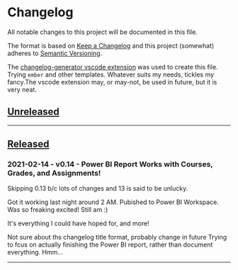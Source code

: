 # Changelog

All notable changes to this project will be documented in this file.

The format is based on [Keep a Changelog][Keep a Changelog] and this project (somewhat) adheres to [Semantic Versioning][Semantic Versioning].

The [changelog-generator vscode extension][changelog-generator]  was used to create this file.
Trying `ember` and other templates. Whatever suits my needs, tickles my fancy.The vscode extension may, or may-not, be used in future, but it is very neat.


## [Unreleased]


---

## [Released]

### 2021-02-14 - v0.14 - Power BI Report Works with Courses, Grades, and Assignments!
Skipping 0.13 b/c lots of changes and 13 is said to be unlucky.

Got it working last night around 2 AM.
Pubished to Power BI Workspace.
Was so freaking excited!
Still am :)

It's everything I could have hoped for, and more!

Not sure about ths changelog title format, probably change in future Trying to fcus on actually finishing the Power BI report, rather than document everything. Hmm...

---

<!-- Links -->
[Keep a Changelog]: https://keepachangelog.com/
[Semantic Versioning]: https://semver.org/
[changelog-generator]: https://marketplace.visualstudio.com/items?itemName=axetroy.vscode-changelog-generator


<!-- Versions -->
[Unreleased]: https://github.com/Author/Repository/compare/v1.0.0...HEAD
[Released]: https://github.com/Author/Repository/releases
[0.0.2]: https://github.com/Author/Repository/compare/v0.0.1..v0.0.2
[0.0.1]: https://github.com/Author/Repository/releases/v0.0.1
